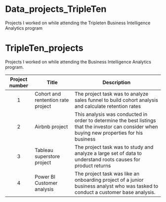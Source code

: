 # Data_projects_TripleTen
Projects I worked on while attending the Tripleten Business Intelligence Analytics program
# TripleTen_projects
Projects I worked on while attending the Business Intelligence Analytics program.


| Project number | Title | Description |
| :-----------: | ----------- |----------- |
| 1 | Cohort and rentention rate project| The project task was to analyze sales funnel to build cohort analysis and calculate retention rates |
| 2 |Airbnb project | This analysis was conducted in order to determine the best listings that the investor can consider when buying new properties for his business |
| 3 | Tableau superstore project | The project task was to study and analyze a large set of data to understand roots causes for product returns |
| 4 | Power BI Customer analysis | The project task was like an onboarding project of a junior business analyst who was tasked to conduct a customer base analysis. |
